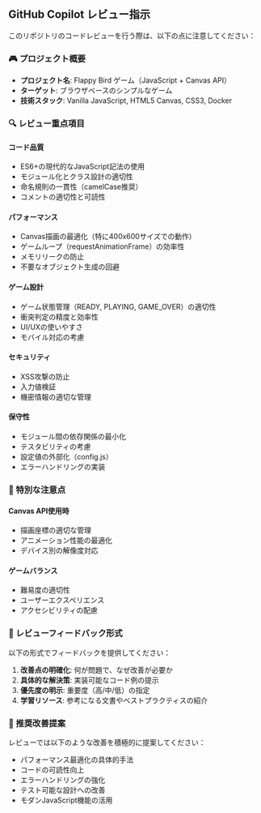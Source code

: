 ## GitHub Copilot レビュー指示

このリポジトリのコードレビューを行う際は、以下の点に注意してください：

### 🎮 プロジェクト概要
- **プロジェクト名**: Flappy Bird ゲーム（JavaScript + Canvas API）
- **ターゲット**: ブラウザベースのシンプルなゲーム
- **技術スタック**: Vanilla JavaScript, HTML5 Canvas, CSS3, Docker

### 🔍 レビュー重点項目

#### コード品質
- ES6+の現代的なJavaScript記法の使用
- モジュール化とクラス設計の適切性
- 命名規則の一貫性（camelCase推奨）
- コメントの適切性と可読性

#### パフォーマンス
- Canvas描画の最適化（特に400x600サイズでの動作）
- ゲームループ（requestAnimationFrame）の効率性
- メモリリークの防止
- 不要なオブジェクト生成の回避

#### ゲーム設計
- ゲーム状態管理（READY, PLAYING, GAME_OVER）の適切性
- 衝突判定の精度と効率性
- UI/UXの使いやすさ
- モバイル対応の考慮

#### セキュリティ
- XSS攻撃の防止
- 入力値検証
- 機密情報の適切な管理

#### 保守性
- モジュール間の依存関係の最小化
- テスタビリティの考慮
- 設定値の外部化（config.js）
- エラーハンドリングの実装

### 🎯 特別な注意点

#### Canvas API使用時
- 描画座標の適切な管理
- アニメーション性能の最適化
- デバイス別の解像度対応

#### ゲームバランス
- 難易度の適切性
- ユーザーエクスペリエンス
- アクセシビリティの配慮

### 📝 レビューフィードバック形式

以下の形式でフィードバックを提供してください：

1. **改善点の明確化**: 何が問題で、なぜ改善が必要か
2. **具体的な解決策**: 実装可能なコード例の提示
3. **優先度の明示**: 重要度（高/中/低）の指定
4. **学習リソース**: 参考になる文書やベストプラクティスの紹介

### 🚀 推奨改善提案

レビューでは以下のような改善を積極的に提案してください：

- パフォーマンス最適化の具体的手法
- コードの可読性向上
- エラーハンドリングの強化
- テスト可能な設計への改善
- モダンJavaScript機能の活用
